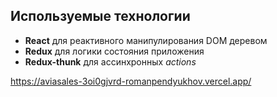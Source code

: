 ## Используемые технологии
* **React** для реактивного манипулирования DOM деревом
* **Redux** для логики состояния приложения
* **Redux-thunk** для ассинхронных _actions_

https://aviasales-3oi0gjvrd-romanpendyukhov.vercel.app/
